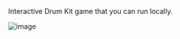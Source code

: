 Interactive Drum Kit game that you can run locally.

![image](https://github.com/Patriciakat/Web_Dev/assets/116752299/d2181b4f-386b-4618-aa73-6d4264c9fa69)
